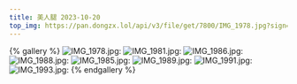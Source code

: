 ```yaml
---
title: 美人腿 2023-10-20
top_img: https://pan.dongzx.lol/api/v3/file/get/7800/IMG_1978.jpg?sign=4fthaVt7o5vPZb0cYAZsVSbpAwKCo_Ng0_RDw5HT50o%3D%3A0
---
```


{% gallery %}
![IMG_1978.jpg: ](https://pan.dongzx.lol/api/v3/file/get/7800/IMG_1978.jpg?sign=4fthaVt7o5vPZb0cYAZsVSbpAwKCo_Ng0_RDw5HT50o%3D%3A0)
![IMG_1981.jpg: ](https://pan.dongzx.lol/api/v3/file/get/7801/IMG_1981.jpg?sign=HpndpeCNOrWbmp89iui-KUp10kOyqBGbi9EEf2IEuZ8%3D%3A0)
![IMG_1986.jpg: ](https://pan.dongzx.lol/api/v3/file/get/7802/IMG_1986.jpg?sign=xp2gaKpnrqabZZyhRA493YPoIti8YRjRwEn90WJHqbw%3D%3A0)
![IMG_1988.jpg: ](https://pan.dongzx.lol/api/v3/file/get/7803/IMG_1988.jpg?sign=wok5ifO1rJ_CQoLm0V2V8FZhWdWGzEvhQBxoKYQhwEY%3D%3A0)
![IMG_1985.jpg: ](https://pan.dongzx.lol/api/v3/file/get/7804/IMG_1985.jpg?sign=hXQSlPXY7f17-63IoFTbbh9BEBOvk4tXb1n48ZkAKfs%3D%3A0)
![IMG_1989.jpg: ](https://pan.dongzx.lol/api/v3/file/get/7805/IMG_1989.jpg?sign=JxRMl49nfL5upQSpzU_bwwdejxa7be53K3Et_6mlWe4%3D%3A0)
![IMG_1991.jpg: ](https://pan.dongzx.lol/api/v3/file/get/7806/IMG_1991.jpg?sign=Fx9CrN2_xSK0vNWBd-ptpelpAR345S_gl62bnYhGytA%3D%3A0)
![IMG_1993.jpg: ](https://pan.dongzx.lol/api/v3/file/get/7807/IMG_1993.jpg?sign=_HuLU9Erf0ZgRPQFLzpJrIDEYUqY-SKVFfcgGrmJT6w%3D%3A0)
{% endgallery %}
